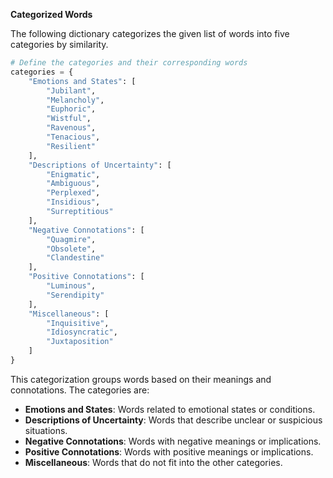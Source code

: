 **Categorized Words**

The following dictionary categorizes the given list of words into five categories by similarity.

```python
# Define the categories and their corresponding words
categories = {
    "Emotions and States": [
        "Jubilant",
        "Melancholy",
        "Euphoric",
        "Wistful",
        "Ravenous",
        "Tenacious",
        "Resilient"
    ],
    "Descriptions of Uncertainty": [
        "Enigmatic",
        "Ambiguous",
        "Perplexed",
        "Insidious",
        "Surreptitious"
    ],
    "Negative Connotations": [
        "Quagmire",
        "Obsolete",
        "Clandestine"
    ],
    "Positive Connotations": [
        "Luminous",
        "Serendipity"
    ],
    "Miscellaneous": [
        "Inquisitive",
        "Idiosyncratic",
        "Juxtaposition"
    ]
}
```

This categorization groups words based on their meanings and connotations. The categories are:

- **Emotions and States**: Words related to emotional states or conditions.
- **Descriptions of Uncertainty**: Words that describe unclear or suspicious situations.
- **Negative Connotations**: Words with negative meanings or implications.
- **Positive Connotations**: Words with positive meanings or implications.
- **Miscellaneous**: Words that do not fit into the other categories.